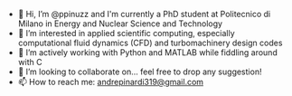 - 👋 Hi, I’m @ppinuzz and I'm currently a PhD student at Politecnico di Milano in Energy and Nuclear Science and Technology
- 👀 I’m interested in applied scientific computing, especially computational fluid dynamics (CFD) and turbomachinery design codes
- 🌱 I’m actively working with Python and MATLAB while fiddling around with C
- 💞️ I’m looking to collaborate on... feel free to drop any suggestion!
- 📫 How to reach me: andrepinardi319@gmail.com

<!---
ppinuzz/ppinuzz is a ✨ special ✨ repository because its `README.md` (this file) appears on your GitHub profile.
You can click the Preview link to take a look at your changes.
--->

